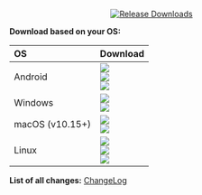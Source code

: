 <div align=center>

[![Release Downloads](https://img.shields.io/github/downloads/chen08209/FlClash/vVERSION/total?style=flat-square&logo=github)](https://img.shields.io/github/downloads/chen08209/FlClash/vVERSION/)

</div>

**Download based on your OS:**

<div align=left>
<table>
    <thead align=left>
        <tr>
            <th>OS</th>
            <th>Download</th>
        </tr>
    </thead>
    <tbody align=left>
        <tr>
        <td>Android</td>
            <td>
                <a href="https://github.com/chen08209/FlClash/releases/download/vVERSION/FlClash-VERSION-android-arm64-v8a.apk"><img src="https://img.shields.io/badge/APK-ARMv8-168039.svg?logo=android"></a><br>
                <a href="https://github.com/chen08209/FlClash/releases/download/vVERSION/FlClash-VERSION-android-armeabi-v7a.apk"><img src="https://img.shields.io/badge/APK-ARMv7-45bf55.svg?logo=android"></a><br>
                <a href="https://github.com/chen08209/FlClash/releases/download/vVERSION/FlClash-VERSION-android-x86_64.apk"><img src="https://img.shields.io/badge/APK-x64-96ed89.svg?logo=android"></a>
            </td>
        </tr>
        <tr>
            <td>Windows</td>
            <td>
                <a href="https://github.com/chen08209/FlClash/releases/download/vVERSION/FlClash-VERSION-windows-amd64-setup.exe"><img src="https://img.shields.io/badge/Setup-x64-2d7d9a.svg?logo=windows"></a><br>
                <a href="https://github.com/chen08209/FlClash/releases/download/vVERSION/FlClash-VERSION-windows-amd64.zip"><img src="https://img.shields.io/badge/Portable-x64-67b7d1.svg?logo=windows"></a>
            </td>
        </tr>
        <tr>
            <td>macOS (v10.15+)</td>
            <td>
                <a href="https://github.com/chen08209/FlClash/releases/download/vVERSION/FlClash-VERSION-macos-amd64.dmg"><img src="https://img.shields.io/badge/DMG-x64-ea005e.svg?logo=apple"></a><br>
                <a href="https://github.com/chen08209/FlClash/releases/download/vVERSION/FlClash-VERSION-macos-arm64.dmg"><img src="https://img.shields.io/badge/DMG-ARM-e8528e.svg?logo=apple"></a><br>
            </td>
        </tr>
        <tr>
            <td>Linux</td>
            <td>
                <a href="https://github.com/chen08209/FlClash/releases/download/vVERSION/FlClash-VERSION-linux-amd64.AppImage"><img src="https://img.shields.io/badge/AppImage-x64-f84e29.svg?logo=linux"> </a><br>
                <a href="https://github.com/chen08209/FlClash/releases/download/vVERSION/FlClash-VERSION-linux-amd64.deb"><img src="https://img.shields.io/badge/DebPackage-x64-FF9966.svg?logo=debian"> </a><br>
                <a href="https://github.com/chen08209/FlClash/releases/download/vVERSION/FlClash-VERSION-linux-amd64.deb"><img src="https://img.shields.io/badge/RpmPackage-x64-F1B42F.svg?logo=redhat"> </a>
            </td>
        </tr>
    </tbody>
</table>


</div>

<div dir="ltr">

**List of all changes:** [ChangeLog](https://github.com/chen08209/FlClash/blob/main/CHANGELOG.md)

</div>

